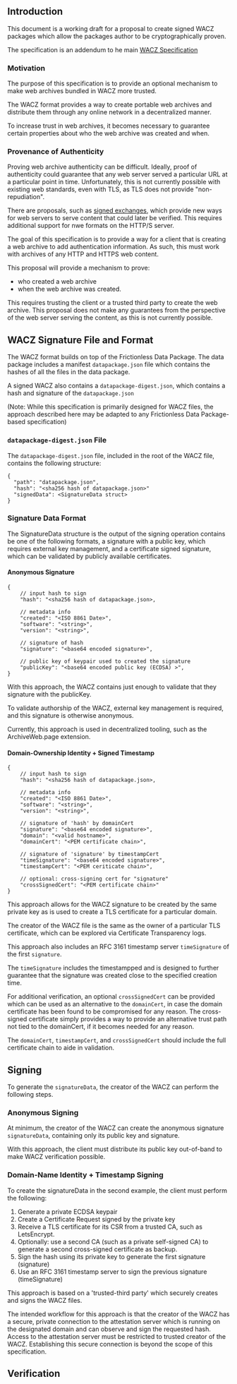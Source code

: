 ## Introduction

This document is a working draft for a proposal to create signed WACZ packages which allow the packages author to be cryptographically proven.

The specification is an addendum to he main [WACZ Specification](https://webrecorder.github.io/wacz-spec/)

### Motivation

The purpose of this specification is to provide an optional mechanism to make web archives bundled in WACZ more trusted.

The WACZ format provides a way to create portable web archives and distribute them through any online network in a decentralized manner.

To increase trust in web archives, it becomes necessary to guarantee certain properties about who the web archive was created and when.

### Provenance of Authenticity

Proving web archive authenticity can be difficult. Ideally, proof of authenticity could guarantee that any web server served a particular URL at a particular point in time.
Unfortunately, this is not currently possible with existing web standards, even with TLS, as TLS does not provide "non-repudiation".

There are proposals, such as [signed exchanges](https://wicg.github.io/webpackage/draft-yasskin-http-origin-signed-responses.html), which provide new ways for web servers to serve content that could later be verified. This requires additional support for nwe formats on the HTTP/S server.

The goal of this specification is to provide a way for a client that is creating a web archive to add authentication information. As such, this must work with archives of any HTTP and HTTPS web content.

This proposal will provide a mechanism to prove:
- who created a web archive
- when the web archive was created.

This requires trusting the client or a trusted third party to create the web archive. This proposal does not make any guarantees from the perspective of the web server serving the content, as this is not currently possible.


## WACZ Signature File and Format

The WACZ format builds on top of the Frictionless Data Package. The data package includes a manifest `datapackage.json` file which contains the hashes of all the files in the data package.

A signed WACZ also contains a `datapackage-digest.json`, which contains a hash and signature of the `datapackage.json`

(Note: While this specification is primarily designed for WACZ files, the approach described here may be adapted to any Frictionless Data Package-based specification)

### `datapackage-digest.json` File

The `datapackage-digest.json` file, included in the root of the WACZ file, contains the following structure:

```
{
  "path": "datapackage.json",
  "hash": "<sha256 hash of datapackage.json>"
  "signedData": <SignatureData struct>
}
```

### Signature Data Format

The SignatureData structure is the output of the signing operation contains be one of the following formats,
a signature with a public key, which requires external key management, and a certificate signed signature,
which can be validated by publicly available certificates.


#### Anonymous Signature

```
{
    // input hash to sign
    "hash": "<sha256 hash of datapackage.json>,
  
    // metadata info
    "created": "<ISO 8861 Date>",
    "software": "<string>",
    "version": "<string>",
  
    // signature of hash
    "signature": "<base64 encoded signature>",
  
    // public key of keypair used to created the signature
    "publicKey": "<base64 encoded public key (ECDSA) >",
}
```

With this approach, the WACZ contains just enough to validate that they signature with the publicKey.
  
To validate authorship of the WACZ, external key management is required, and this signature is otherwise anonymous.
  
Currently, this approach is used in decentralized tooling, such as the ArchiveWeb.page extension.
  

#### Domain-Ownership Identity + Signed Timestamp

```
{
    // input hash to sign
    "hash": "<sha256 hash of datapackage.json>,
  
    // metadata info
    "created": "<ISO 8861 Date>",
    "software": "<string>",
    "version": "<string>",
  
    // signature of 'hash' by domainCert
    "signature": "<base64 encoded signature>",
    "domain": "<valid hostname>",
    "domainCert": "<PEM certificate chain>",
  
    // signature of 'signature' by timestampCert
    "timeSignature": "<base64 encoded signature>",
    "timestampCert": "<PEM ceriticate chain>",
    
    // optional: cross-signing cert for "signature"
    "crossSignedCert": "<PEM certificate chain>"
}
```

This approach allows for the WACZ signature to be created by the same private key as is used to create a TLS certificate for a particular domain.
  
The creator of the WACZ file is the same as the owner of a particular TLS certificate, which can be explored via Certificate Transparency logs.

This approach also includes an RFC 3161 timestamp server `timeSignature` of the first `signature`.

The `timeSignature` includes the timestampped and is designed to further guarantee that the signature was created close to the specified creation time.

For additional verification, an optional `crossSignedCert` can be provided which can be used as an alternative to the `domainCert`, in case the domain
certificate has been found to be compromised for any reason. The cross-signed certificate simply provides a way to provide an alternative trust path 
not tied to the domainCert, if it becomes needed for any reason.

The `domainCert`, `timestampCert`, and `crossSignedCert` should include the full certificate chain to aide in validation.

## Signing

To generate the `signatureData`, the creator of the WACZ can perform the following steps.

### Anonymous Signing

At minimum, the creator of the WACZ can create the anonymous signature `signatureData`, containing only its public key and signature.

With this approach, the client must distribute its public key out-of-band to make WACZ verification possible.

### Domain-Name Identity + Timestamp Signing

To create the signatureData in the second example, the client must perform the following:

1) Generate a private ECDSA keypair
2) Create a Certificate Request signed by the private key
3) Receive a TLS certificate for its CSR from a trusted CA, such as LetsEncrypt.
4) Optionally: use a second CA (such as a private self-signed CA) to generate a second cross-signed certificate as backup.
5) Sign the hash using its private key to generate the first signature (signature)
6) Use an RFC 3161 timestamp server to sign the previous signature (timeSignature)

This approach is based on a 'trusted-third party' which securely creates and signs the WACZ files.

The intended workflow for this approach is that the creator of the WACZ has a secure, private connection
to the attestation server which is running on the designated domain and can observe and sign the requested hash.
Access to the attestation server must be restricted to trusted creator of the WACZ.
Establishing this secure connection is beyond the scope of this specification.


## Verification






